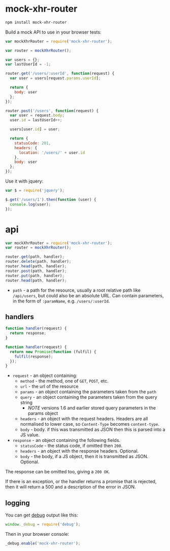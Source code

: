 # mock-xhr-router

```bash
npm install mock-xhr-router
```

Build a mock API to use in your browser tests:

```js
var mockXhrRouter = require('mock-xhr-router');

var router = mockXhrRouter();

var users = {};
var lastUserId = -1;

router.get('/users/:userId', function(request) {
  var user = users[request.params.userId];

  return {
    body: user
  };
});

router.post('/users', function(request) {
  var user = request.body;
  user.id = lastUserId++;

  users[user.id] = user;

  return {
    statusCode: 201,
    headers: {
      location: '/users/' + user.id
    },
    body: user
  };
});
```

Use it with jquery:

```js
var $ = require('jquery');

$.get('/users/1').then(function (user) {
  console.log(user);
});
```

# api

```js
var mockXhrRouter = require('mock-xhr-router');
var router = mockXhrRouter();

router.get(path, handler);
router.delete(path, handler);
router.head(path, handler);
router.post(path, handler);
router.put(path, handler);
router.head(path, handler);
```

* `path` - a path for the resource, usually a root relative path like `/api/users`, but could also be an absolute URL. Can contain parameters, in the form of `:paramName`, e.g. `/users/:userId`.

## handlers

```js
function handler(request) {
  return response;
}
```

```js
function handler(request) {
  return new Promise(function (fulfil) {
    fulfil(response);
  });
}
```

* `request` - an object containing:
  * `method` - the method, one of `GET`, `POST`, etc.
  * `url` - the url of the resource
  * `params` - an object containing the parameters taken from the `path`
  * `query` - an object containing the parameters taken from the query string
    * *NOTE* versions 1.6 and earlier stored query parameters in the params object
  * `headers` - an object with the request headers. Headers are all normalised to lower case, so `Content-Type` becomes `content-type`.
  * `body` - body. if this was transmitted as JSON then this is parsed into a JS value.
* `response` - an object containing the following fields.
  * `statusCode` - the status code, if omitted then `200`.
  * `headers` - an object with the response headers. Optional.
  * `body` - the body, if a JS object, then it is transmitted as JSON. Optional.

The response can be omitted too, giving a `200 OK`.

If there is an exception, or the handler returns a promise that is rejected, then it will return a 500 and a description of the error in JSON.

## logging

You can get [debug](https://github.com/visionmedia/debug) output like this:

```js
window._debug = require('debug');
```

Then in your browser console:

```js
_debug.enable('mock-xhr-router');
```
